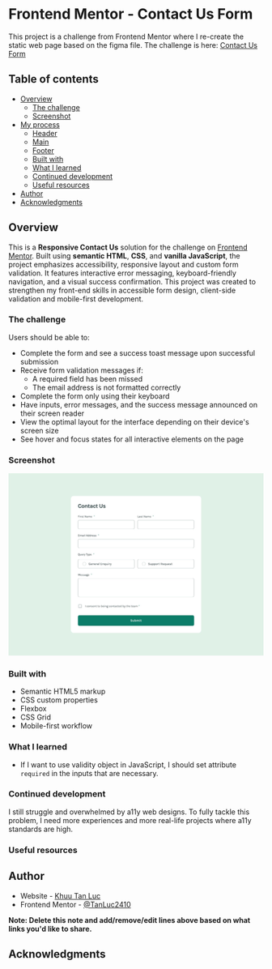 # Frontend Mentor - Contact Us Form

This project is a challenge from Frontend Mentor where I re-create the static web page based on the figma file.
The challenge is here: [Contact Us Form](https://www.frontendmentor.io/challenges/contact-form--G-hYlqKJj)

## Table of contents

- [Overview](#overview)
  - [The challenge](#the-challenge)
  - [Screenshot](#screenshot)
- [My process](#my-process)
  - [Header](#1-the-header-section)
  - [Main](#2-the-main-section)
  - [Footer](#3-the-footer-section)
  - [Built with](#built-with)
  - [What I learned](#what-i-learned)
  - [Continued development](#continued-development)
  - [Useful resources](#useful-resources)
- [Author](#author)
- [Acknowledgments](#acknowledgments)

## Overview

This is a **Responsive Contact Us** solution for the challenge on [Frontend Mentor](https://www.frontendmentor.io/). Built using **semantic HTML**, **CSS**, and **vanilla JavaScript**, the project emphasizes accessibility, responsive layout and custom form validation. It features interactive error messaging, keyboard-friendly navigation, and a visual success confirmation. This project was created to strengthen my front-end skills in accessible form design, client-side validation and mobile-first development.

### The challenge

Users should be able to:

- Complete the form and see a success toast message upon successful submission
- Receive form validation messages if:
  - A required field has been missed
  - The email address is not formatted correctly
- Complete the form only using their keyboard
- Have inputs, error messages, and the success message announced on their screen reader
- View the optimal layout for the interface depending on their device's screen size
- See hover and focus states for all interactive elements on the page

### Screenshot

![](./desktop.jpg)

### Built with

- Semantic HTML5 markup
- CSS custom properties
- Flexbox
- CSS Grid
- Mobile-first workflow

### What I learned

- If I want to use validity object in JavaScript, I should set attribute `required` in the inputs that are necessary.

### Continued development

I still struggle and overwhelmed by a11y web designs. To fully tackle this problem, I need more experiences and more real-life projects where a11y standards are high.

### Useful resources

## Author

- Website - [Khuu Tan Luc](https://lucfrontenddev.framer.website/)
- Frontend Mentor - [@TanLuc2410](https://www.frontendmentor.io/profile/TanLuc2410)

**Note: Delete this note and add/remove/edit lines above based on what links you'd like to share.**

## Acknowledgments
